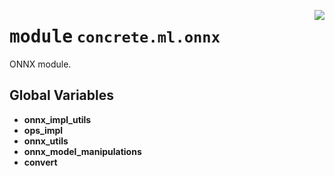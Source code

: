 <!-- markdownlint-disable -->

<a href="../../../src/concrete/ml/onnx/__init__.py#L0"><img align="right" style="float:right;" src="https://img.shields.io/badge/-source-cccccc?style=flat-square"></a>

# <kbd>module</kbd> `concrete.ml.onnx`

ONNX module.

## **Global Variables**

- **onnx_impl_utils**
- **ops_impl**
- **onnx_utils**
- **onnx_model_manipulations**
- **convert**
